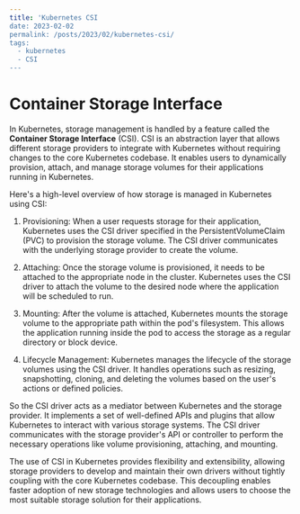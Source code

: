 ```yaml
---
title: 'Kubernetes CSI
date: 2023-02-02
permalink: /posts/2023/02/kubernetes-csi/
tags:
  - kubernetes
  - CSI
---
```


Container Storage Interface
======
In Kubernetes, storage management is handled by a feature called the **Container Storage Interface** (CSI). 
CSI is an abstraction layer that allows different storage providers to integrate with Kubernetes without requiring changes to the core Kubernetes codebase. 
It enables users to dynamically provision, attach, and manage storage volumes for their applications running in Kubernetes.

Here's a high-level overview of how storage is managed in Kubernetes using CSI:

1. Provisioning: When a user requests storage for their application, Kubernetes uses the CSI driver specified in the PersistentVolumeClaim (PVC) to provision the storage volume. 
   The CSI driver communicates with the underlying storage provider to create the volume.

2. Attaching: Once the storage volume is provisioned, it needs to be attached to the appropriate node in the cluster. Kubernetes uses the CSI driver to attach the volume to the desired node where the application will be scheduled to run.

3. Mounting: After the volume is attached, Kubernetes mounts the storage volume to the appropriate path within the pod's filesystem. This allows the application running inside the pod to access the storage as a regular directory or block device.

4. Lifecycle Management: Kubernetes manages the lifecycle of the storage volumes using the CSI driver. It handles operations such as resizing, snapshotting, cloning, and deleting the volumes based on the user's actions or defined policies.

So the CSI driver acts as a mediator between Kubernetes and the storage provider. It implements a set of well-defined APIs and plugins that allow Kubernetes to interact with various storage systems. The CSI driver communicates with the storage provider's API or controller to perform the necessary operations like volume provisioning, attaching, and mounting.

The use of CSI in Kubernetes provides flexibility and extensibility, allowing storage providers to develop and maintain their own drivers without tightly coupling with the core Kubernetes codebase. This decoupling enables faster adoption of new storage technologies and allows users to choose the most suitable storage solution for their applications.
